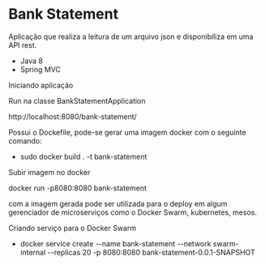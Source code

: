 # Bank Statement

Aplicação que realiza a leitura de um arquivo json e disponibiliza em uma API rest.

- Java 8
- Spring MVC

Iniciando aplicação

Run na classe BankStatementApplication

http://localhost:8080/bank-statement/

Possui o Dockefile, pode-se gerar uma imagem docker com o seguinte comando:

- sudo docker build . -t bank-statement

Subir imagem no docker

docker run -p8080:8080 bank-statement

com a imagem gerada pode ser utilizada para o deploy em algum gerenciador de microserviços como o Docker Swarm, kubernetes, mesos.

Criando serviço para o Docker Swarm
 - docker service create --name bank-statement --network swarm-internal --replicas 20 -p 8080:8080 bank-statement-0.0.1-SNAPSHOT
 
 